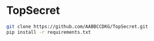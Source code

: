 # TopSecret

```sh
git clone https://github.com/AABBCCDKG/TopSecret.git
pip install -r requirements.txt
